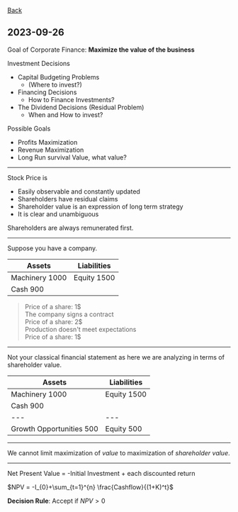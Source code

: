 [Back](00.md)

## 2023-09-26

Goal of Corporate Finance:
**Maximize the value of the business**

Investment Decisions

- Capital Budgeting Problems
  - (Where to invest?)
- Financing Decisions
  - How to Finance Investments?
- The Dividend Decisions (Residual Problem)
  - When and How to invest?

Possible Goals

- Profits Maximization
- Revenue Maximization
- Long Run survival
Value, what value?

---

Stock Price is

- Easily observable and constantly updated
- Shareholders have residual claims
- Shareholder value is an expression of long term strategy
- It is clear and unambiguous

Shareholders are always remunerated first.

---

Suppose you have a company.

| Assets | Liabilities |
| --- | --- |
| Machinery 1000 | Equity 1500 |
| Cash 900 | |

>Price of a share: 1$  
>The company signs a contract  
>Price of a share: 2$  
>Production doesn't meet expectations  
>Price of a share: 1$  

---

Not your classical financial statement as here we are analyzing in terms of shareholder value.

| Assets | Liabilities |
| --- | --- |
| Machinery 1000 | Equity 1500 |
| Cash 900 | |
|---|---|
|Growth Opportunities 500 | Equity 500|

---

We cannot limit maximization of *value* to maximization of *shareholder value*.

---

Net Present Value = -Initial Investment + each discounted return

$NPV = -I_{0}+\sum_{t=1}^{n} \frac{Cashflow}{(1+K)^t}$

**Decision Rule**: Accept if $NPV > 0$
















